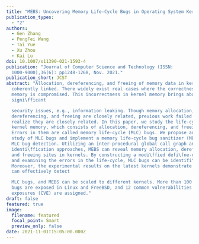 ```yaml
---
title: "MEBS: Uncovering Memory Life-Cycle Bugs in Operating System Kernels"
publication_types:
  - "2"
authors:
  - Gen Zhang
  - PengFei Wang
  - Tai Yue
  - Xu Zhou
  - Kai Lu
doi: 10.1007/s11390-021-1593-4
publication: "Journal of Computer Science and Technology (ISSN:
  1000-9000),36(6): pp1248-1268, Nov. 2021."
publication_short: JCST
abstract: "Allocation, dereferencing, and freeing of memory data in kernels are
  coherently linked. There widely exist real cases where the correctness of
  memory is compromised. This incorrectness in kernel memory brings about
  signi\fficant

  security issues, e.g., information leaking. Though memory allocation,
  dereferencing, and freeing are closely related, previous work failed to
  realize they are closely related. In this paper, we study the life-cycle of
  kernel memory, which consists of allocation, dereferencing, and freeing.
  Errors in them are called memory life-cycle (MLC) bugs. We propose an in-depth
  study of MLC bugs and implement a memory life-cycle bug sanitizer (MEBS) for
  MLC bug detection. Utilizing an inter-procedural global call graph and novel
  identi\ffication approaches, MEBS can reveal memory allocation, dereferencing,
  and freeing sites in kernels. By constructing a modi\ffied defi\fne-use chain
  and examining the errors in the life-cycle, MLC bugs can be identifi\fed.
  Moreover, the experimental results on the latest kernels demonstrate that MEBS
  can effectively detect

  MLC bugs, and MEBS can be scaled to different kernels. More than 100 new
  bugs are exposed in Linux and FreeBSD, and 12 common vulnerabilities and
  exposures (CVE) are assigned."
draft: false
featured: true
image:
  filename: featured
  focal_point: Smart
  preview_only: false
date: 2021-11-01T15:05:00.000Z
---
```

